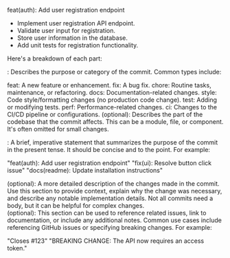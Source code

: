 feat(auth): Add user registration endpoint

- Implement user registration API endpoint.
- Validate user input for registration.
- Store user information in the database.
- Add unit tests for registration functionality.

Here's a breakdown of each part:

<type>: Describes the purpose or category of the commit. Common types include:

feat: A new feature or enhancement.
fix: A bug fix.
chore: Routine tasks, maintenance, or refactoring.
docs: Documentation-related changes.
style: Code style/formatting changes (no production code change).
test: Adding or modifying tests.
perf: Performance-related changes.
ci: Changes to the CI/CD pipeline or configurations.
<scope> (optional): Describes the part of the codebase that the commit affects. This can be a module, file, or component. It's often omitted for small changes.

<subject>: A brief, imperative statement that summarizes the purpose of the commit in the present tense. It should be concise and to the point. For example:

"feat(auth): Add user registration endpoint"
"fix(ui): Resolve button click issue"
"docs(readme): Update installation instructions"

<body> (optional): A more detailed description of the changes made in the commit. Use this section to provide context, explain why the change was necessary, and describe any notable implementation details. Not all commits need a body, but it can be helpful for complex changes.

<footer> (optional): This section can be used to reference related issues, link to documentation, or include any additional notes. Common use cases include referencing GitHub issues or specifying breaking changes. For example:

"Closes #123"
"BREAKING CHANGE: The API now requires an access token."
